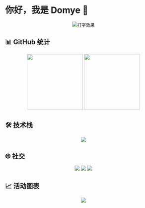 # 你好，我是 Domye 👋

<p align="center">
  <img src="https://readme-typing-svg.demolab.com?font=Fira+Code&pause=1000&color=00F728&center=true&vCenter=true&width=435&lines=欢迎来到我的GitHub主页;热爱编程的开发者;持续学习者" alt="打字效果" />
</p>

## 📊 GitHub 统计

<p align="center">
  <img height="180em" src="https://github-readme-stats.vercel.app/api?username=domye&show_icons=true&theme=dracula&include_all_commits=true&count_private=true"/>
  <img height="180em" src="https://github-readme-stats.vercel.app/api/top-langs/?username=domye&layout=compact&langs_count=8&theme=dracula"/>
</p>


## 🛠 技术栈

<p align="center">
  <img src="https://skillicons.dev/icons?i=js,ts,html,css,react,vue,nodejs,express,mongodb,git,github,vscode" />
</p>

## 🌐 社交

<p align="center">
  <a href="[你的链接]"><img src="https://img.shields.io/badge/-个人网站-000000?style=flat&logo=About.me&logoColor=white" /></a>
  <a href="[你的链接]"><img src="https://img.shields.io/badge/-LinkedIn-0077B5?style=flat&logo=linkedin&logoColor=white" /></a>
  <a href="[你的链接]"><img src="https://img.shields.io/badge/-Twitter-1DA1F2?style=flat&logo=twitter&logoColor=white" /></a>
</p>

## 📈 活动图表

<p align="center">
  <img src="https://github-profile-summary-cards.vercel.app/api/cards/profile-details?username=domye&theme=dracula" />
</p>
